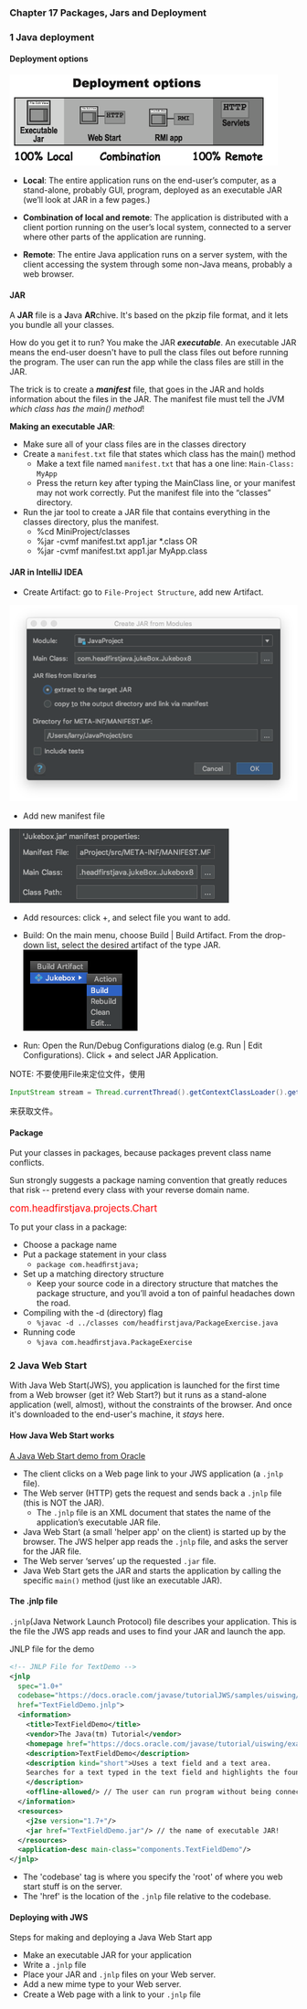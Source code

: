 ### **Chapter 17 Packages, Jars and Deployment**

### 1 Java deployment

#### Deployment options

![DeploymentOptions](figures/DeploymentOptions.png)

* **Local**: The entire application runs on the end-user’s computer, as a stand-alone, probably GUI, program, deployed as an executable JAR (we’ll look at JAR in a few pages.)

* **Combination of local and remote**: The application is distributed with a client portion running on the user’s local system, connected to a server where other parts of the application are running.

* **Remote**: The entire Java application runs on a server system, with the client accessing the system through some non-Java means, probably a web browser.

#### JAR

A **JAR** file is a **J**ava **AR**chive. It's based on the pkzip file format, and it lets you bundle all your classes.

How do you get it to run? You make the JAR ***executable***. An executable JAR means the end-user doesn't have to pull the class files out before running the program. The user can run the app while the class files are still in the JAR. 

The trick is to create a ***manifest*** file, that goes in the JAR and holds information about the files in the JAR. The manifest file must tell the JVM *which class has the main() method*!


**Making an executable JAR**:

* Make sure all of your class files are in the classes directory
* Create a `manifest.txt` file that states which class has the <C>main()</C> method
    * Make a text file named `manifest.txt` that has a one line: `Main-Class: MyApp`
    * Press the return key after typing the MainClass line, or your manifest may not work correctly. Put the manifest file into the “classes” directory.
* Run the jar tool to create a JAR file that contains everything in the classes directory, plus the manifest.
    * %cd MiniProject/classes 
    * %jar -cvmf manifest.txt app1.jar *.class OR 
    * %jar -cvmf manifest.txt app1.jar MyApp.class


#### JAR in IntelliJ IDEA

* Create Artifact: go to `File-Project Structure`, add new Artifact.

![CreateJarFromModules](figures/CreateJarFromModules.png)

* Add new manifest file

![addNewManifestFile](figures/addNewManifestFile.png)
 
 * Add resources: click +, and select file you want to add.
 * Build: On the main menu, choose Build | Build Artifact. From the drop-down list, select the desired artifact of the type JAR.
 ![buildArtifact](figures/buildArtifact.png)

* Run: Open the Run/Debug Configurations dialog (e.g. Run | Edit Configurations). Click + and select JAR Application.


NOTE: 不要使用File来定位文件，使用

```Java
InputStream stream = Thread.currentThread().getContextClassLoader().getResourceAsStream("file-to-add");
```
来获取文件。

#### Package

Put your classes in packages, because packages prevent class name conflicts.

Sun strongly suggests a package naming convention that greatly reduces that risk -- pretend every class with your reverse domain name.


<font color='red'><big><C>com.headfirstjava.projects.Chart</C></big></font>

To put your class in a package:

* Choose a package name
* Put a package statement in your class
    * `package com.headﬁrstjava;` 
* Set up a matching directory structure
    * Keep your source code in a directory structure that matches the package structure, and you’ll avoid a ton of painful headaches down the road. 
* Compiling with the -d (directory) flag
    * `%javac -d ../classes com/headfirstjava/PackageExercise.java`
* Running code
    *  `%java com.headﬁrstjava.PackageExercise`

### 2 Java Web Start

With Java Web Start(JWS), you application is launched for the first time from a Web browser (get it? Web Start?) but it runs as a stand-alone application (well, almost), without the constraints of the browser. And once it's downloaded to the end-user's machine, it *stays* here.


#### How Java Web Start works

[A Java Web Start demo from Oracle](https://docs.oracle.com/javase/tutorialJWS/samples/uiswing/TextFieldDemoProject/TextFieldDemo.jnlp)


* The client clicks on a Web page link to your JWS application (a `.jnlp` file).
* The Web server (HTTP) gets the request and sends back a `.jnlp` file (this is NOT the JAR).
    * The `.jnlp` file is an XML document that states the name of the application’s executable JAR file. 
* Java Web Start (a small 'helper app' on the client) is started up by the browser. The JWS helper app reads the `.jnlp` file, and asks the server for the JAR file.
* The Web server ‘serves’ up the requested `.jar` file.
* Java Web Start gets the JAR and starts the application by calling the specific `main()` method (just like an executable JAR).

    

#### The <C>.jnlp</C> file

`.jnlp`(Java Network Launch Protocol) file describes your application. This is the file the JWS app reads and uses to find your JAR and launch the app.


JNLP file for the demo 
 
```xml
<!-- JNLP File for TextDemo -->
<jnlp
  spec="1.0+"
  codebase="https://docs.oracle.com/javase/tutorialJWS/samples/uiswing/TextFieldDemoProject"
  href="TextFieldDemo.jnlp">
  <information>
    <title>TextFieldDemo</title>
    <vendor>The Java(tm) Tutorial</vendor>
    <homepage href="https://docs.oracle.com/javase/tutorial/uiswing/examples/components/index.html#TextFieldDemo"/>
    <description>TextFieldDemo</description>
    <description kind="short">Uses a text field and a text area.
    Searches for a text typed in the text field and highlights the found text in the text area.
    </description>
    <offline-allowed/> // The user can run program without being connected to the internet.
  </information>
  <resources>
    <j2se version="1.7+"/> 
    <jar href="TextFieldDemo.jar"/> // the name of executable JAR!
  </resources>
  <application-desc main-class="components.TextFieldDemo"/>
</jnlp>
```

* The 'codebase' tag is where you specify the 'root' of where you web start stuff is on the server.
* The 'href' is the location of the `.jnlp` file relative to the codebase.

#### Deploying with JWS

Steps for making and deploying a Java Web Start app

* Make an executable JAR for your application
* Write a `.jnlp` file
* Place your JAR and `.jnlp` files on your Web server.
* Add a new mime type to your Web server.
* Create a Web page with a link to your `.jnlp` ﬁle